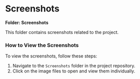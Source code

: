# Screenshots

**Folder: Screenshots**

This folder contains screenshots related to the project.

### How to View the Screenshots

To view the screenshots, follow these steps:

1. Navigate to the `Screenshots` folder in the project repository.
2. Click on the image files to open and view them individually.
